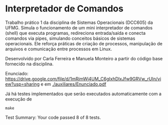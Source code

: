 # Interpretador de Comandos
Trabalho prático 1 da disciplina de Sistemas Operacionais (DCC605) da UFMG.
Simula o funcionamento de um mini interpretador de comandos (shell) que executa programas, redireciona entrada/saída e conecta comandos via pipes, simulando conceitos básicos de sistemas operacionais.
Ele reforça práticas de criação de processos, manipulação de arquivos e comunicação entre processos em Linux.

Desenvolvido por Carla Ferreira e Manuela Monteiro a partir do código base fornecido na disciplina.

Enunciado: https://drive.google.com/file/d/1mRimWj4UM_C6gIxhDlxJfw9GRVw_rUIn/view?usp=sharing e em [./auxiliares/Enunciado.pdf](./auxiliares/Enunciado.pdf)

Já há testes implementados que serão executados automaticamente com a execução de
```
make
```
Test Summary:
Your code passed 8 of 8 tests.
